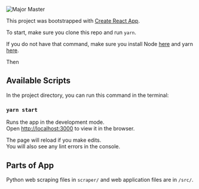 ![Major Master](https://i.imgur.com/UZJIgtA.png)

This project was bootstrapped with [Create React App](https://github.com/facebook/create-react-app).

To start, make sure you clone this repo and run `yarn`.

If you do not have that command, make sure you install Node [here](https://nodejs.org/en/) and yarn [here](https://yarnpkg.com/lang/en/docs/install/#mac-stable).

Then

## Available Scripts

In the project directory, you can run this command in the terminal:

### `yarn start`

Runs the app in the development mode.<br>
Open [http://localhost:3000](http://localhost:3000) to view it in the browser.

The page will reload if you make edits.<br>
You will also see any lint errors in the console.

## Parts of App

Python web scraping files in `scraper/` and web application files are in `/src/`.